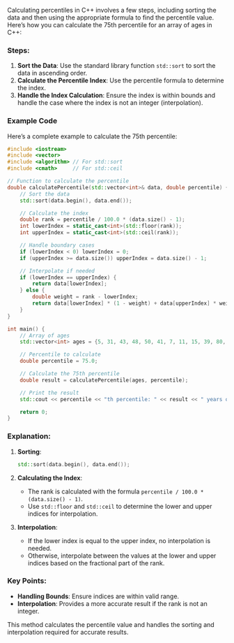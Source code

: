 Calculating percentiles in C++ involves a few steps, including sorting the data and then using the appropriate formula to find the percentile value. Here’s how you can calculate the 75th percentile for an array of ages in C++:

### Steps:

1. **Sort the Data**: Use the standard library function `std::sort` to sort the data in ascending order.
2. **Calculate the Percentile Index**: Use the percentile formula to determine the index.
3. **Handle the Index Calculation**: Ensure the index is within bounds and handle the case where the index is not an integer (interpolation).

### Example Code

Here’s a complete example to calculate the 75th percentile:

```cpp
#include <iostream>
#include <vector>
#include <algorithm> // For std::sort
#include <cmath>     // For std::ceil

// Function to calculate the percentile
double calculatePercentile(std::vector<int>& data, double percentile) {
    // Sort the data
    std::sort(data.begin(), data.end());

    // Calculate the index
    double rank = percentile / 100.0 * (data.size() - 1);
    int lowerIndex = static_cast<int>(std::floor(rank));
    int upperIndex = static_cast<int>(std::ceil(rank));

    // Handle boundary cases
    if (lowerIndex < 0) lowerIndex = 0;
    if (upperIndex >= data.size()) upperIndex = data.size() - 1;

    // Interpolate if needed
    if (lowerIndex == upperIndex) {
        return data[lowerIndex];
    } else {
        double weight = rank - lowerIndex;
        return data[lowerIndex] * (1 - weight) + data[upperIndex] * weight;
    }
}

int main() {
    // Array of ages
    std::vector<int> ages = {5, 31, 43, 48, 50, 41, 7, 11, 15, 39, 80, 82, 32, 2, 8, 6, 25, 36, 27, 61, 31};

    // Percentile to calculate
    double percentile = 75.0;

    // Calculate the 75th percentile
    double result = calculatePercentile(ages, percentile);

    // Print the result
    std::cout << percentile << "th percentile: " << result << " years old" << std::endl;

    return 0;
}
```

### Explanation:

1. **Sorting**:
   ```cpp
   std::sort(data.begin(), data.end());
   ```

2. **Calculating the Index**:
   - The rank is calculated with the formula `percentile / 100.0 * (data.size() - 1)`.
   - Use `std::floor` and `std::ceil` to determine the lower and upper indices for interpolation.

3. **Interpolation**:
   - If the lower index is equal to the upper index, no interpolation is needed.
   - Otherwise, interpolate between the values at the lower and upper indices based on the fractional part of the rank.

### Key Points:

- **Handling Bounds**: Ensure indices are within valid range.
- **Interpolation**: Provides a more accurate result if the rank is not an integer.

This method calculates the percentile value and handles the sorting and interpolation required for accurate results.
